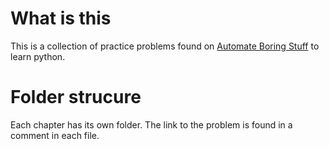 # What is this
This is a collection of practice problems found on [Automate Boring Stuff](https://automatetheboringstuff.com/) to learn python.

# Folder strucure
Each chapter has its own folder. The link to the problem is found in a comment in each file.
